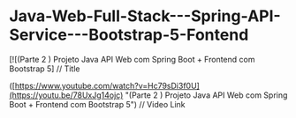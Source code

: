 # Java-Web-Full-Stack---Spring-API-Service---Bootstrap-5-Fontend

[![(Parte 2 ) Projeto Java API Web com Spring Boot + Frontend com Bootstrap 5]          // Title

([https://www.youtube.com/watch?v=Hc79sDi3f0U](https://youtu.be/78UxJg14ojc) "(Parte 2 ) Projeto Java API Web com Spring Boot + Frontend com Bootstrap 5")    // Video Link



